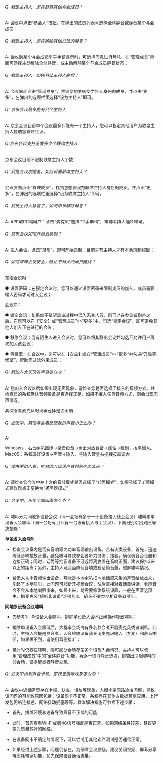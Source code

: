 ###### Q: 我是主持人，怎样静音其他与会成员？

A: 会议中点击“参会人”按钮，在弹出的成员列表可选择全体静音或静音某个与会成员；

###### Q: 我是主持人，怎样解除其他成员的静音？

A: 当收到某个与会成员举手申请提示时，可选择同意进行解除，在“管理成员”界面可选择主动解除全体静音，或主动解除某个与会成员静音状态；

###### Q: 我是主持人，如何转让主持人身份？

A: 会议界面点击“管理成员”，找到您想要转交主持人身份的成员，并点击“更多”，在弹出的选项栏里选择“设为主持人”即可。

###### Q: 京东会议最多能有几个主持人

A: 京东会议目前单个会议最多只能有一个主持人，您可以指定其他用户为联席主持人协助您管理会议。

###### Q:京东会议支持设置多少个联席主持人

京东会议目前不限制联席主持人个数

###### Q: 我是会议创建者，如何设置联席主持人？

会议界面点击“管理成员”，找到您想要设为联席主持人身份的成员，并点击“更多”，在弹出的选项栏里选择“设为联席主持人”即可。

###### Q: 我被主持人静音了，如何申请解除静音？

A: APP或PC端用户：点击“麦克风”选择“举手申请”，等待主持人通过即可。

###### Q: 京东会议如何开启云录制？

A: 进入会议，点击”录制“，即可开始录制；目前只有主持人才有本地录制权限；

###### Q: 如何保障会议安全，防止不相关的成员骚扰？

预定会议时：

● 设置密码：在预定会议时，您可以通过设置密码来限制成员的加入，成员需要输入密码才可进入会议；

会议中：

● 锁定会议：如果您不希望会议过程中混入无关人员，则可以在参会者到齐之后，在您可以在【安全】或“管理成员”>>“更多”中，勾选“锁定会议”，即可避免其他人加入正在进行的会议；

● 移除会议：当有陌生人进入会议时，您可以将其移出会议并勾选不允许用户再次加入该会议；

● 等候室：在会议中，您可以在【安全】或在“管理成员”>>“更多”中勾选“开启等候室“，帮助您过滤外来成员；

###### Q: 我加入会议没有声音怎么办？

A: 您加入会议以后如果出现无声现象，请检查您是否选择了接入的音频方式，并检查您的系统默认音频设备是否选择正确，如果不接入任何音频方式，则会出现无声情况。

其次查看麦克风的设备选择是否正确

###### Q: 会议中，其他与会者反馈我的声音小怎么办？

A: 

Windows：右击喇叭图标->录音设备->点击对应设备->属性->级别；按需调大。
MacOS：系统偏好设置->声音->输入，将输入音量右拖拽按需调大。

###### Q: 使用手机入会，听其他人说话声音特别小怎么办？

A: 请检查您会议中左上方的音频模式是否选择了“听筒模式”，如果选择了听筒模式建议您点击更换为“扬声器模式”

###### Q: 会议中，出现了啸叫声怎么办？

A: 啸叫分为同地多设备会议（同一会场有多于一个设备接入线上会议）啸叫和单设备入会啸叫（同一会场有且只有一台设备接入线上会议），下面分别给出对应解决措施：

**单设备入会啸叫**

- 检查会议室内是否有音响等大功率音频输出设备。若有该类设备，首先，迅速降低音响播放音量，避免啸叫导致参会者听力损伤；接着，确保调音台设置和连接正确；同时，话筒等拾音设备不可近距离放置在音响正面，建议保持3米以上的距离；另外，主持人可适当降低音响或者话筒音量，缓解啸叫情况。

- 若无大功率音频输出设备，可能是本地喇叭把本地话筒采集的声音给放出来，引起了本地啸叫，此问题可以断开视频会议，然后直接对着话筒讲话，看声音会不会从本地喇叭出来，如果出来，就需要修改系统设置，一般在声音选项中，把麦克风“侦听此设备“选项勾去，确保不要本地扩音导致啸叫。

**同地多设备会议啸叫**

- 先参考1、单设备入会啸叫，排除单设备入会不正确操作导致啸叫；

- 排除单设备入会啸叫后，大概率会场内有多名参会者开启麦克风或者喇叭。此时，主持人应提醒参会者，入会终端设备请关闭麦克风输入（禁麦）和静音喇叭，如果做不到，请使用耳麦接听；

- 若此时仍存在啸叫，则可能分会场存在多个设备入会情况，主持人可以使用“管理成员”中的“全体静音”功能，再逐一取消静音选项，排查出引起啸叫的分会场，做提醒或者静音处理。

###### Q: 会议中出现声音卡顿，忽快忽慢等现象怎么办？

A: 会议中通话声音存在卡顿、快进、慢放等现象，大概率是网路连接问题，导致该问题的可能性原因包括：设备网卡不正常，系统存在其他占数据带宽应用，上行发包网络连接差、网络抖动拥塞等等。具体解决措施可参考下述步骤：

- 首先，排除环境和设备导致声音不正常的可能

- 此时，首先查看Wi-Fi或者4G信号强度是否正常。如果网络条件较差，建议更换为质量较好的网络。

- 在设备网卡不确定的情况下，可以尝试用其他软件测试是否通信正常。

- 如果经过上述步骤，问题仍存在。为保障会议顺畅，建议关闭视频、屏幕分享等高耗带宽功能，优先保障语音通话质量。

 

 